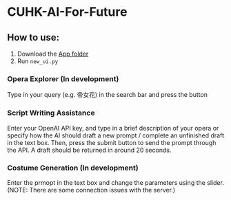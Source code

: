 # CUHK-AI-For-Future
## How to use:
1) Download the [App folder](App)
2) Run `new_ui.py`
### Opera Explorer (In development)
Type in your query (e.g. 帝女花) in the search bar and press the button
### Script Writing Assistance
Enter your OpenAI API key, and type in a brief description of your opera or specify how the AI should draft a new prompt / complete an unfinished draft in the text box.
Then, press the submit button to send the prompt through the API.
A draft should be returned in around 20 seconds.
### Costume Generation (In development)
Enter the prmopt in the text box and change the parameters using the slider. (NOTE: There are some connection issues with the server.)
